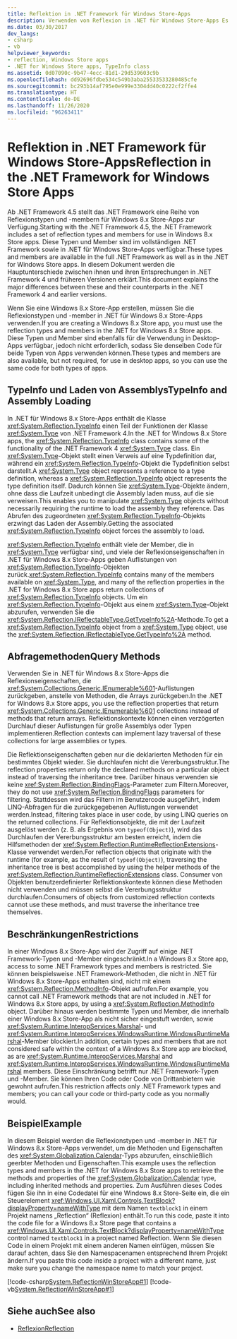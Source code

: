 ```yaml
---
title: Reflektion in .NET Framework für Windows Store-Apps
description: Verwenden von Reflexion in .NET für Windows Store-Apps Es gibt eine Reihe von Reflexionstypen und -membern, die in Windows Store-Apps verwendet werden können und für alle .NET Framework-Versionen verfügbar sind.
ms.date: 03/30/2017
dev_langs:
- csharp
- vb
helpviewer_keywords:
- reflection, Windows Store apps
- .NET for Windows Store apps, TypeInfo class
ms.assetid: 0d07090c-9b47-4ecc-81d1-29d539603c9b
ms.openlocfilehash: dd92696fdbe534c549b3aba25533533280485cfe
ms.sourcegitcommit: bc293b14af795e0e999e3304dd40c0222cf2ffe4
ms.translationtype: HT
ms.contentlocale: de-DE
ms.lasthandoff: 11/26/2020
ms.locfileid: "96263411"
---
```

# <a name="reflection-in-the-net-framework-for-windows-store-apps"></a><span data-ttu-id="c43f4-104">Reflektion in .NET Framework für Windows Store-Apps</span><span class="sxs-lookup"><span data-stu-id="c43f4-104">Reflection in the .NET Framework for Windows Store Apps</span></span>

<span data-ttu-id="c43f4-105">Ab .NET Framework 4.5 stellt das .NET Framework eine Reihe von Reflexionstypen und -membern für Windows 8.x Store-Apps zur Verfügung.</span><span class="sxs-lookup"><span data-stu-id="c43f4-105">Starting with the .NET Framework 4.5, the .NET Framework includes a set of reflection types and members for use in Windows 8.x Store apps.</span></span> <span data-ttu-id="c43f4-106">Diese Typen und Member sind im vollständigen .NET Framework sowie in .NET für Windows Store-Apps verfügbar.</span><span class="sxs-lookup"><span data-stu-id="c43f4-106">These types and members are available in the full .NET Framework as well as in the .NET for Windows Store apps.</span></span> <span data-ttu-id="c43f4-107">In diesem Dokument werden die Hauptunterschiede zwischen ihnen und ihren Entsprechungen in .NET Framework 4 und früheren Versionen erklärt.</span><span class="sxs-lookup"><span data-stu-id="c43f4-107">This document explains the major differences between these and their counterparts in the .NET Framework 4 and earlier versions.</span></span>  
  
 <span data-ttu-id="c43f4-108">Wenn Sie eine Windows 8.x Store-App erstellen, müssen Sie die Reflexionstypen und -member in .NET für Windows 8.x Store-Apps verwenden.</span><span class="sxs-lookup"><span data-stu-id="c43f4-108">If you are creating a Windows 8.x Store app, you must use the reflection types and members in the .NET for Windows 8.x Store apps.</span></span> <span data-ttu-id="c43f4-109">Diese Typen und Member sind ebenfalls für die Verwendung in Desktop-Apps verfügbar, jedoch nicht erforderlich, sodass Sie denselben Code für beide Typen von Apps verwenden können.</span><span class="sxs-lookup"><span data-stu-id="c43f4-109">These types and members are also available, but not required, for use in desktop apps, so you can use the same code for both types of apps.</span></span>  
  
## <a name="typeinfo-and-assembly-loading"></a><span data-ttu-id="c43f4-110">TypeInfo und Laden von Assemblys</span><span class="sxs-lookup"><span data-stu-id="c43f4-110">TypeInfo and Assembly Loading</span></span>  

 <span data-ttu-id="c43f4-111">In .NET für Windows 8.x Store-Apps enthält die Klasse <xref:System.Reflection.TypeInfo> einen Teil der Funktionen der Klasse <xref:System.Type> von .NET Framework 4.</span><span class="sxs-lookup"><span data-stu-id="c43f4-111">In the .NET for Windows 8.x Store apps, the <xref:System.Reflection.TypeInfo> class contains some of the functionality of the .NET Framework 4 <xref:System.Type> class.</span></span> <span data-ttu-id="c43f4-112">Ein <xref:System.Type>-Objekt stellt einen Verweis auf eine Typdefinition dar, während ein <xref:System.Reflection.TypeInfo>-Objekt die Typdefinition selbst darstellt.</span><span class="sxs-lookup"><span data-stu-id="c43f4-112">A <xref:System.Type> object represents a reference to a type definition, whereas a <xref:System.Reflection.TypeInfo> object represents the type definition itself.</span></span> <span data-ttu-id="c43f4-113">Dadurch können Sie <xref:System.Type>-Objekte ändern, ohne dass die Laufzeit unbedingt die Assembly laden muss, auf die sie verweisen.</span><span class="sxs-lookup"><span data-stu-id="c43f4-113">This enables you to manipulate <xref:System.Type> objects without necessarily requiring the runtime to load the assembly they reference.</span></span> <span data-ttu-id="c43f4-114">Das Abrufen des zugeordneten <xref:System.Reflection.TypeInfo>-Objekts erzwingt das Laden der Assembly.</span><span class="sxs-lookup"><span data-stu-id="c43f4-114">Getting the associated <xref:System.Reflection.TypeInfo> object forces the assembly to load.</span></span>  
  
 <span data-ttu-id="c43f4-115"><xref:System.Reflection.TypeInfo> enthält viele der Member, die in <xref:System.Type> verfügbar sind, und viele der Reflexionseigenschaften in .NET für Windows 8.x Store-Apps geben Auflistungen von <xref:System.Reflection.TypeInfo>-Objekten zurück.</span><span class="sxs-lookup"><span data-stu-id="c43f4-115"><xref:System.Reflection.TypeInfo> contains many of the members available on <xref:System.Type>, and many of the reflection properties in the .NET for Windows 8.x Store apps return collections of <xref:System.Reflection.TypeInfo> objects.</span></span> <span data-ttu-id="c43f4-116">Um ein <xref:System.Reflection.TypeInfo>-Objekt aus einem <xref:System.Type>-Objekt abzurufen, verwenden Sie die <xref:System.Reflection.IReflectableType.GetTypeInfo%2A>-Methode.</span><span class="sxs-lookup"><span data-stu-id="c43f4-116">To get a <xref:System.Reflection.TypeInfo> object from a <xref:System.Type> object, use the <xref:System.Reflection.IReflectableType.GetTypeInfo%2A> method.</span></span>  
  
## <a name="query-methods"></a><span data-ttu-id="c43f4-117">Abfragemethoden</span><span class="sxs-lookup"><span data-stu-id="c43f4-117">Query Methods</span></span>  

 <span data-ttu-id="c43f4-118">Verwenden Sie in .NET für Windows 8.x Store-Apps die Reflexionseigenschaften, die <xref:System.Collections.Generic.IEnumerable%601>-Auflistungen zurückgeben, anstelle von Methoden, die Arrays zurückgeben.</span><span class="sxs-lookup"><span data-stu-id="c43f4-118">In the .NET for Windows 8.x Store apps, you use the reflection properties that return <xref:System.Collections.Generic.IEnumerable%601> collections instead of methods that return arrays.</span></span> <span data-ttu-id="c43f4-119">Reflektionskontexte können einen verzögerten Durchlauf dieser Auflistungen für große Assemblys oder Typen implementieren.</span><span class="sxs-lookup"><span data-stu-id="c43f4-119">Reflection contexts can implement lazy traversal of these collections for large assemblies or types.</span></span>  
  
 <span data-ttu-id="c43f4-120">Die Reflektionseigenschaften geben nur die deklarierten Methoden für ein bestimmtes Objekt wieder. Sie durchlaufen nicht die Vererbungsstruktur.</span><span class="sxs-lookup"><span data-stu-id="c43f4-120">The reflection properties return only the declared methods on a particular object instead of traversing the inheritance tree.</span></span> <span data-ttu-id="c43f4-121">Darüber hinaus verwenden sie keine <xref:System.Reflection.BindingFlags>-Parameter zum Filtern.</span><span class="sxs-lookup"><span data-stu-id="c43f4-121">Moreover, they do not use <xref:System.Reflection.BindingFlags> parameters for filtering.</span></span> <span data-ttu-id="c43f4-122">Stattdessen wird das Filtern im Benutzercode ausgeführt, indem LINQ-Abfragen für die zurückgegebenen Auflistungen verwendet werden.</span><span class="sxs-lookup"><span data-stu-id="c43f4-122">Instead, filtering takes place in user code, by using LINQ queries on the returned collections.</span></span> <span data-ttu-id="c43f4-123">Für Reflektionsobjekte, die mit der Laufzeit ausgelöst werden (z. B. als Ergebnis von `typeof(Object)`), wird das Durchlaufen der Vererbungsstruktur am besten erreicht, indem die Hilfsmethoden der <xref:System.Reflection.RuntimeReflectionExtensions>-Klasse verwendet werden.</span><span class="sxs-lookup"><span data-stu-id="c43f4-123">For reflection objects that originate with the runtime (for example, as the result of `typeof(Object)`), traversing the inheritance tree is best accomplished by using the helper methods of the <xref:System.Reflection.RuntimeReflectionExtensions> class.</span></span> <span data-ttu-id="c43f4-124">Consumer von Objekten benutzerdefinierter Reflektionskontexte können diese Methoden nicht verwenden und müssen selbst die Vererbungsstruktur durchlaufen.</span><span class="sxs-lookup"><span data-stu-id="c43f4-124">Consumers of objects from customized reflection contexts cannot use these methods, and must traverse the inheritance tree themselves.</span></span>  
  
## <a name="restrictions"></a><span data-ttu-id="c43f4-125">Beschränkungen</span><span class="sxs-lookup"><span data-stu-id="c43f4-125">Restrictions</span></span>  

 <span data-ttu-id="c43f4-126">In einer Windows 8.x Store-App wird der Zugriff auf einige .NET Framework-Typen und -Member eingeschränkt.</span><span class="sxs-lookup"><span data-stu-id="c43f4-126">In a Windows 8.x Store app, access to some .NET Framework types and members is restricted.</span></span> <span data-ttu-id="c43f4-127">Sie können beispielsweise .NET Framework-Methoden, die nicht in .NET für Windows 8.x Store-Apps enthalten sind, nicht mit einem <xref:System.Reflection.MethodInfo>-Objekt aufrufen.</span><span class="sxs-lookup"><span data-stu-id="c43f4-127">For example, you cannot call .NET Framework methods that are not included in .NET for Windows 8.x Store apps, by using a <xref:System.Reflection.MethodInfo> object.</span></span> <span data-ttu-id="c43f4-128">Darüber hinaus werden bestimmte Typen und Member, die innerhalb einer Windows 8.x Store-App als nicht sicher eingestuft werden, sowie <xref:System.Runtime.InteropServices.Marshal>- und <xref:System.Runtime.InteropServices.WindowsRuntime.WindowsRuntimeMarshal>-Member blockiert.</span><span class="sxs-lookup"><span data-stu-id="c43f4-128">In addition, certain types and members that are not considered safe within the context of a Windows 8.x Store app are blocked, as are <xref:System.Runtime.InteropServices.Marshal> and <xref:System.Runtime.InteropServices.WindowsRuntime.WindowsRuntimeMarshal> members.</span></span> <span data-ttu-id="c43f4-129">Diese Einschränkung betrifft nur .NET Framework-Typen und -Member. Sie können Ihren Code oder Code von Drittanbietern wie gewohnt aufrufen.</span><span class="sxs-lookup"><span data-stu-id="c43f4-129">This restriction affects only .NET Framework types and members; you can call your code or third-party code as you normally would.</span></span>  
  
## <a name="example"></a><span data-ttu-id="c43f4-130">Beispiel</span><span class="sxs-lookup"><span data-stu-id="c43f4-130">Example</span></span>  

 <span data-ttu-id="c43f4-131">In diesem Beispiel werden die Reflexionstypen und -member in .NET für Windows 8.x Store-Apps verwendet, um die Methoden und Eigenschaften des <xref:System.Globalization.Calendar>-Typs abzurufen, einschließlich geerbter Methoden und Eigenschaften.</span><span class="sxs-lookup"><span data-stu-id="c43f4-131">This example uses the reflection types and members in the .NET for Windows 8.x Store apps to retrieve the methods and properties of the <xref:System.Globalization.Calendar> type, including inherited methods and properties.</span></span> <span data-ttu-id="c43f4-132">Zum Ausführen dieses Codes fügen Sie ihn in eine Codedatei für eine Windows 8.x Store-Seite ein, die ein Steuerelement <xref:Windows.UI.Xaml.Controls.TextBlock?displayProperty=nameWithType> mit dem Namen `textblock1` in einem Projekt namens „Reflection“ (Reflexion) enthält.</span><span class="sxs-lookup"><span data-stu-id="c43f4-132">To run this code, paste it into the code file for a Windows 8.x Store page that contains a <xref:Windows.UI.Xaml.Controls.TextBlock?displayProperty=nameWithType> control named `textblock1` in a project named Reflection.</span></span> <span data-ttu-id="c43f4-133">Wenn Sie diesen Code in einem Projekt mit einem anderen Namen einfügen, müssen Sie darauf achten, dass Sie den Namespacenamen entsprechend Ihrem Projekt ändern.</span><span class="sxs-lookup"><span data-stu-id="c43f4-133">If you paste this code inside a project with a different name, just make sure you change the namespace name to match your project.</span></span>  
  
 [!code-csharp[System.ReflectionWinStoreApp#1](../../../samples/snippets/csharp/VS_Snippets_CLR_System/system.reflectionwinstoreapp/cs/mainpage.xaml.cs#1)]
 [!code-vb[System.ReflectionWinStoreApp#1](../../../samples/snippets/visualbasic/VS_Snippets_CLR_System/system.reflectionwinstoreapp/vb/mainpage.xaml.vb#1)]  
  
## <a name="see-also"></a><span data-ttu-id="c43f4-134">Siehe auch</span><span class="sxs-lookup"><span data-stu-id="c43f4-134">See also</span></span>

- [<span data-ttu-id="c43f4-135">Reflexion</span><span class="sxs-lookup"><span data-stu-id="c43f4-135">Reflection</span></span>](reflection.md)
